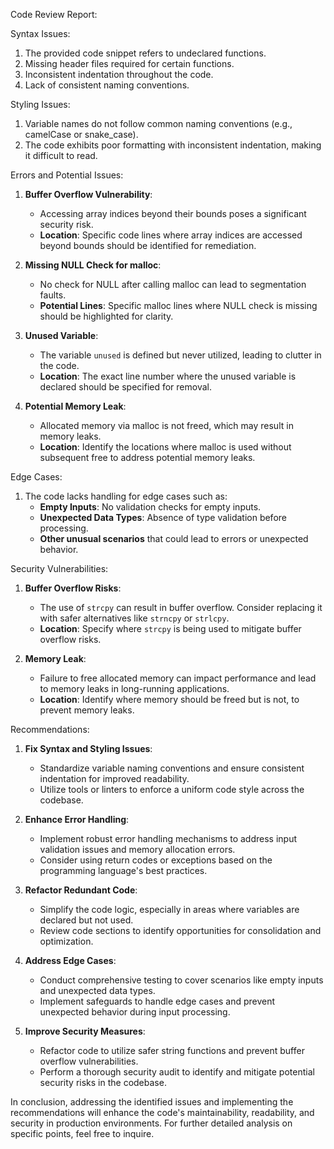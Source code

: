 Code Review Report:

Syntax Issues:
1. The provided code snippet refers to undeclared functions.
2. Missing header files required for certain functions.
3. Inconsistent indentation throughout the code.
4. Lack of consistent naming conventions.

Styling Issues:
1. Variable names do not follow common naming conventions (e.g., camelCase or snake_case).
2. The code exhibits poor formatting with inconsistent indentation, making it difficult to read.

Errors and Potential Issues:
1. **Buffer Overflow Vulnerability**:
   - Accessing array indices beyond their bounds poses a significant security risk.
   - **Location**: Specific code lines where array indices are accessed beyond bounds should be identified for remediation.

2. **Missing NULL Check for malloc**:
   - No check for NULL after calling malloc can lead to segmentation faults.
   - **Potential Lines**: Specific malloc lines where NULL check is missing should be highlighted for clarity.

3. **Unused Variable**:
   - The variable `unused` is defined but never utilized, leading to clutter in the code.
   - **Location**: The exact line number where the unused variable is declared should be specified for removal.

4. **Potential Memory Leak**:
   - Allocated memory via malloc is not freed, which may result in memory leaks.
   - **Location**: Identify the locations where malloc is used without subsequent free to address potential memory leaks.

Edge Cases:
1. The code lacks handling for edge cases such as:
   - **Empty Inputs**: No validation checks for empty inputs.
   - **Unexpected Data Types**: Absence of type validation before processing.
   - **Other unusual scenarios** that could lead to errors or unexpected behavior.

Security Vulnerabilities:
1. **Buffer Overflow Risks**:
   - The use of `strcpy` can result in buffer overflow. Consider replacing it with safer alternatives like `strncpy` or `strlcpy`.
   - **Location**: Specify where `strcpy` is being used to mitigate buffer overflow risks.

2. **Memory Leak**:
   - Failure to free allocated memory can impact performance and lead to memory leaks in long-running applications.
   - **Location**: Identify where memory should be freed but is not, to prevent memory leaks.

Recommendations:
1. **Fix Syntax and Styling Issues**:
   - Standardize variable naming conventions and ensure consistent indentation for improved readability.
   - Utilize tools or linters to enforce a uniform code style across the codebase.

2. **Enhance Error Handling**:
   - Implement robust error handling mechanisms to address input validation issues and memory allocation errors.
   - Consider using return codes or exceptions based on the programming language's best practices.

3. **Refactor Redundant Code**:
   - Simplify the code logic, especially in areas where variables are declared but not used.
   - Review code sections to identify opportunities for consolidation and optimization.

4. **Address Edge Cases**:
   - Conduct comprehensive testing to cover scenarios like empty inputs and unexpected data types.
   - Implement safeguards to handle edge cases and prevent unexpected behavior during input processing.

5. **Improve Security Measures**:
   - Refactor code to utilize safer string functions and prevent buffer overflow vulnerabilities.
   - Perform a thorough security audit to identify and mitigate potential security risks in the codebase.

In conclusion, addressing the identified issues and implementing the recommendations will enhance the code's maintainability, readability, and security in production environments. For further detailed analysis on specific points, feel free to inquire.